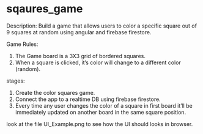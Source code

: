 # sqaures_game

Description: Build a game that allows users to color a specific square out of 9 squares at random using angular and firebase firestore. 

Game Rules:
1) The Game board is a 3X3 grid of bordered squares.
2) When a square is clicked, it’s color will change to a different color (random).

stages:
1) Create the color squares game.
2) Connect the app to a realtime DB using firebase firestore.
3) Every time any user changes the color of a square in first board it’ll be immediately updated on another board in the same square position.

look at the file UI_Example.png to see how the UI should looks in browser.
